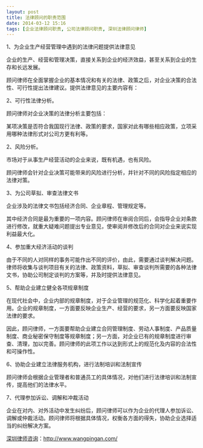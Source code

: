 ```yaml
---
layout: post
title: 法律顾问的职责范围
date: 2014-03-12 15:16
tags: [企业法律顾问职责, 公司法律顾问职责, 深圳法律顾问律师]
---
```

1、为企业生产经营管理中遇到的法律问题提供法律意见

企业的生产、经营和管理决策，直接关系到企业的经济效益，甚至关系到企业的生存和长远发展。

顾问律师在全面掌握企业的基本情况和有关的法律、政策之后，对企业决策的合法性、可行性提出法律建议。提供法律意见的主要内容有：

2、可行性法律分析。

顾问律师对企业决策的法律分析主要包括：

某项决策是否符合我国现行法律、政策的要求，国家对此有哪些相应政策，立项采用哪种法律形式对公司方更有利等。

2、风险分析。

市场对于从事生产经营活动的企业来说，既有机遇，也有风险。

顾问律师会针对企业决策可能带来的风险进行分析，并针对不同的风险指定相应的法律对策。

3、为公司草拟、审查法律文书

企业涉及的法律文书包括经济合同、企业章程、管理规定等。

其中经济合同是最为重要的一项内容。顾问律师在审阅合同后，会指导企业对条款进行修改，就重大疑难问题提出专业意见，使审阅并修改后的合同对企业来说实现利益最大化。

4、参加重大经济活动的谈判

由于不同的人对同样的事务可能作出不同的评价，由此，需要通过谈判解决问题。律师将收集与谈判项目有关的法律、政策资料，草拟、审查谈判所需要的各种法律文书，协助公司制定谈判的方案等，并及时提供法律意见。

5、帮助企业建立健全各项规章制度

在现代社会中，企业内部的规章制度，对于企业管理的规范化、科学化起着重要作用。企业的规章制度，一方面要反映企业生产、经营的要求，另一方面要反映国家法律的要求。

因此，顾问律师，一方面要帮助企业建立合同管理制度、劳动人事制度、产品质量制度、商业秘密保守制度等规章制度；另一方面，对企业已有的规章制度进行审查、清理，加以完善。顾问律师的此项工作以达到形式上的规范化及内容的合法性和可操作性。

6、协助企业建立法律服务机构，进行法制培训和法制宣传

顾问律师会根据企业管理者和普通员工的具体情况，对他们进行法律培训和法制宣传，提高他们的法律水平。

7、代理参加诉讼、调解和冲裁活动

企业在对内、对外活动中发生纠纷后，顾问律师可以作为企业的代理人参加诉讼、调解或仲裁活动。顾问律师将根据具体情况，权衡各方面的得失，协助企业选择适当的纠纷解决方案。

<a href="http://www.wangpingan.com/">深圳律师咨询</a>：<a href="http://www.wangpingan.com/">http://www.wangpingan.com/</a>

